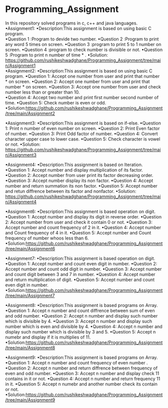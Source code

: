 # Programming_Assignment
In this repository solved programs in c, c++ and java languages.
•Assignment1:
    •Description:This assignment is based on using basic C program.\
    •Question 1 :Program to devide two number.
    •Question 2 :Program to print any word 5 times on screen.
    •Question 3 :program to print 5 to 1 number on screen.
    •Question 4 :program to check number is divisible or not.
    •Question 5 :Program to print n number of time * .
•Solution: https://github.com/rushikeshwadghane/Programming_Assignment/tree/main/Assignment1    
•Assignment2:
    •Description:This assignment is based on using basic C program.
    •Question 1: Accept one number from user and print that number * on screen.
    •Question 2: Accept one number from user and print that number * on screen.
    •Question 3: Accept one number from user and check number less than or greater than 10.   
    •Question 4: Accept two number and print first number second number of time.
    •Question 5: Check number is even or odd.
•Solution:https://github.com/rushikeshwadghane/Programming_Assignment/tree/main/Assignment2

•Assignment3:
    •Description:This assignment is based on if-else.
    •Question 1: Print n number of even number on screen.
    •Question 2: Print Even factor of number.
    •Question 3: Print Odd factor of number.
    •Question 4: Convert character upper case to lower case.
    •Question 5: Check character  is vowel or not.
•Solution: https://github.com/rushikeshwadghane/Programming_Assignment/tree/main/Assignment3

•Assignment4:
    •Description:This assignment is based on Iteration.
    •Question 1: Accept number and display multiplication of its factor.
    •Question 2: Accept  number from user print its factor decreasing order.
    •Question 3: Accept number display its non factor.
    •Question 4: Accept number and return summation its non factor. 
    •Question 5: Accept number and retun diffrence between its factor and nonfactor.
•Solution: https://github.com/rushikeshwadghane/Programming_Assignment/tree/main/Assignment4    

•Assignment6:
    •Description:This assignment is based operation on digit.
    •Question 1: Accept number and display its digit in reverse order.
    •Question 2: Accept  number from user and check it contain 0 or not.
    •Question 3: Accept number and count frequency of 2 in it.
    •Question 4: Accept  number and Count frequency of 4 in it. 
    •Question 5: Accept number and Count frequency of number whoos less than 6.
•Solution:https://github.com/rushikeshwadghane/Programming_Assignment/tree/main/Assignment6

•Assignment7:
    •Description:This assignment is based operation on digit.
    •Question 1: Accept number and count even digit in number.
    •Question 2: Accept number and count odd digit in number.
    •Question 3: Accept number and count  digit between 3 and 7 in number.
    •Question 4: Accept number and return multiplication of digit.
    •Question 5: Accept number and count even digit in number.
•Solution:https://github.com/rushikeshwadghane/Programming_Assignment/tree/main/Assignment7


•Assignment8:
    •Description:This assignment is based programs on Array.
    •Question 1: Accept n  number and count  diffrence between sum of even and odd number.
    •Question 2: Accept n  number and display such number which is divisible by 4.
    •Question 3: Accept n  number and display such number which is even and divisible by 4.
    •Question 4: Accept n  number and display such number which is  divisible by 3 and 5.
    •Question 5: Accept n numebr and display if it is multiplies of 11.        
•Solution:https://github.com/rushikeshwadghane/Programming_Assignment/tree/main/Assignment8

•Assignment9:
    •Description:This assignment is based programs on Array.
    •Question 1: Accept n  number and count  frequency of even number  .
    •Question 2: Accept n  number and return diffrence between frequency of even and odd number.
    •Question 3: Accept n  number and display check 11 contains in it or not.
    •Question 4: Accept n  number and return frequency 11 in it.
    •Question 5: Accept n numebr and another number check its contain or not.        
•Solution:https://github.com/rushikeshwadghane/Programming_Assignment/tree/main/Assignment9



